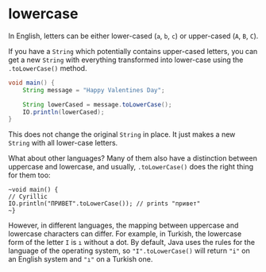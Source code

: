 # lowercase

In English, letters can be either lower-cased (`a`, `b`, `c`) or upper-cased (`A`, `B`, `C`).

If you have a `String` which potentially contains upper-cased letters, you can get a new `String` with everything
transformed into lower-case using the `.toLowerCase()` method.

```java
void main() {
    String message = "Happy Valentines Day";

    String lowerCased = message.toLowerCase();
    IO.println(lowerCased);
}
```

This does not change the original `String` in place. It just makes a new `String` with all lower-case letters.

What about other languages? Many of them also have a distinction between uppercase and lowercase, and usually, `.toLowerCase()` does the right thing for them too:

```java,no_run
~void main() {
// Cyrillic
IO.println("ПРИВЕТ".toLowerCase()); // prints "привет"
~}
```

However, in different languages, the mapping between uppercase and lowercase characters can differ. For example, in Turkish, the lowercase form of the letter `I` is `ı` without a dot. By default, Java uses the rules for the language of the operating system, so `"I".toLowerCase()` will return `"i"` on an English system and `"ı"` on a Turkish one.